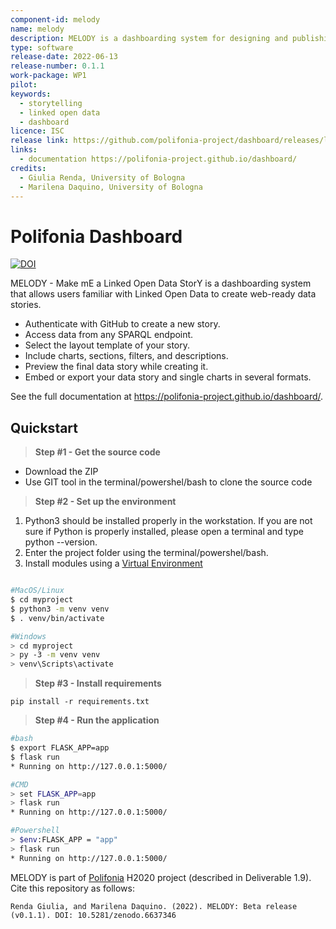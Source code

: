 ```yaml
---
component-id: melody
name: melody
description: MELODY is a dashboarding system for designing and publishing data stories based on Linked Open Data.
type: software
release-date: 2022-06-13
release-number: 0.1.1
work-package: WP1
pilot: 
keywords:
  - storytelling
  - linked open data
  - dashboard
licence: ISC
release link: https://github.com/polifonia-project/dashboard/releases/latest
links: 
  - documentation https://polifonia-project.github.io/dashboard/
credits:
  - Giulia Renda, University of Bologna
  - Marilena Daquino, University of Bologna
--- 
```


# Polifonia Dashboard

[![DOI](https://zenodo.org/badge/431529042.svg)](https://zenodo.org/badge/latestdoi/431529042)

MELODY - Make mE a Linked Open Data StorY is a dashboarding system that allows users familiar with Linked Open Data to create web-ready data stories.

 * Authenticate with GitHub to create a new story.
 * Access data from any SPARQL endpoint.
 * Select the layout template of your story.
 * Include charts, sections, filters, and descriptions.
 * Preview the final data story while creating it.
 * Embed or export your data story and single charts in several formats.

See the full documentation at https://polifonia-project.github.io/dashboard/.

## Quickstart

> **Step #1 - Get the source code**

- Download the ZIP
- Use GIT tool in the terminal/powershel/bash to clone the source code

> **Step #2 - Set up the environment**

1. Python3 should be installed properly in the workstation. If you are not sure if Python is 
properly installed, please open a terminal and type python --version.
2. Enter the project folder using the terminal/powershel/bash.
3. Install modules using a [Virtual Environment](https://docs.python.org/3/library/venv.html)

```bash

#MacOS/Linux
$ cd myproject
$ python3 -m venv venv
$ . venv/bin/activate

#Windows
> cd myproject
> py -3 -m venv venv
> venv\Scripts\activate
```


> **Step #3 - Install requirements**

`pip install -r requirements.txt`

> **Step #4 - Run the application**
```bash
#bash
$ export FLASK_APP=app
$ flask run
* Running on http://127.0.0.1:5000/

#CMD
> set FLASK_APP=app
> flask run
* Running on http://127.0.0.1:5000/

#Powershell
> $env:FLASK_APP = "app"
> flask run
* Running on http://127.0.0.1:5000/
```

MELODY is part of [Polifonia](https://polifonia-project.eu) H2020 project (described in Deliverable 1.9). Cite this repository as follows:

```
Renda Giulia, and Marilena Daquino. (2022). MELODY: Beta release (v0.1.1). DOI: 10.5281/zenodo.6637346
```
